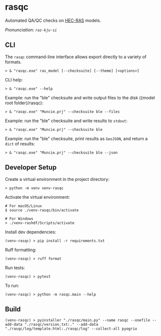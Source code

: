 # rasqc

Automated QA/QC checks on [HEC-RAS](https://www.hec.usace.army.mil/software/hec-ras/) models.

*Pronunciation: `raz·kju·si`*

## CLI

The `rasqc` command-line interface allows export directly to a variety of formats.
```shell
> & "rasqc.exe" ras_model [--checksuite] [--theme] [<options>]
```

CLI help:
```shell
> & "rasqc.exe" --help
```

Example: run the "ble" checksuite and write output files to the disk ({model root folder}/rasqc):
```shell
> & "rasqc.exe" "Muncie.prj" --checksuite ble --files
```

Example: run the "ble" checksuite and write results to `stdout`:
```shell
> & "rasqc.exe" "Muncie.prj" --checksuite ble
```

Example: run the "ble" checksuite, print results as `GeoJSON`, and return a `dict` of results:
```shell
> & "rasqc.exe" "Muncie.prj" --checksuite ble --json
```

## Developer Setup

Create a virtual environment in the project directory:
```shell
> python -m venv venv-rasqc
```

Activate the virtual environment:
```shell
# For macOS/Linux
$ source ./venv-rasqc/bin/activate
```
```shell
# For Windows
> ./venv-rashdf/Scripts/activate
```

Install dev dependencies:
```shell
(venv-rasqc) > pip install -r requirements.txt
```

Ruff formatting:
```shell
(venv-rasqc) > ruff format
```

Run tests:
```shell
(venv-rasqc) > pytest
```

To run:
```shell
(venv-rasqc) > python -m rasqc.main --help
```

## Build

```shell
(venv-rasqc) > pyinstaller "./rasqc/main.py" --name rasqc --onefile --add-data "./rasqc/version.txt:." --add-data "./rasqc/log/template.html:./rasqc/log" --collect-all pyogrio
```
